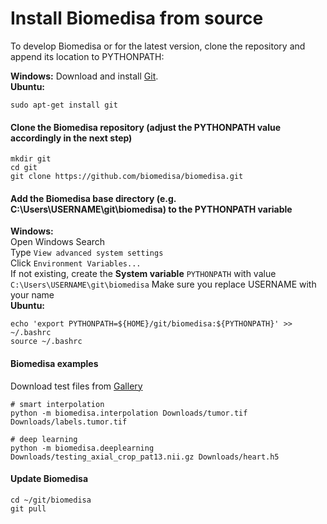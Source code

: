 # Install Biomedisa from source
To develop Biomedisa or for the latest version, clone the repository and append its location to PYTHONPATH:

**Windows:** Download and install [Git](https://github.com/git-for-windows/git/releases/download/v2.45.1.windows.1/Git-2.45.1-64-bit.exe).  
**Ubuntu:**
```
sudo apt-get install git
```

#### Clone the Biomedisa repository (adjust the PYTHONPATH value accordingly in the next step)
```
mkdir git
cd git
git clone https://github.com/biomedisa/biomedisa.git
```

#### Add the Biomedisa base directory (e.g. C:\Users\USERNAME\git\biomedisa) to the PYTHONPATH variable
**Windows:**  
Open Windows Search  
Type `View advanced system settings`  
Click `Environment Variables...`  
If not existing, create the **System variable** `PYTHONPATH` with value `C:\Users\USERNAME\git\biomedisa` 
Make sure you replace USERNAME with your name  
**Ubuntu:**
```
echo 'export PYTHONPATH=${HOME}/git/biomedisa:${PYTHONPATH}' >> ~/.bashrc
source ~/.bashrc
```

#### Biomedisa examples
Download test files from [Gallery](https://biomedisa.info/gallery/)
```
# smart interpolation
python -m biomedisa.interpolation Downloads/tumor.tif Downloads/labels.tumor.tif

# deep learning
python -m biomedisa.deeplearning Downloads/testing_axial_crop_pat13.nii.gz Downloads/heart.h5
```

#### Update Biomedisa
```
cd ~/git/biomedisa
git pull
```
